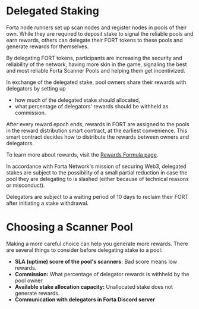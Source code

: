 # Delegated Staking

Forta node runners set up scan nodes and register nodes in pools of their own. While they are required to deposit stake to signal the reliable pools and earn rewards, others can delegate their FORT tokens to these pools and generate rewards for themselves.

By delegating FORT tokens, participants are increasing the security and reliability of the network, having more skin in the game, signaling the best and most reliable Forta Scanner Pools and helping them get incentivized.

In exchange of the delegated stake, pool owners share their rewards with delegators by setting up

- how much of the delegated stake should allocated,
- what percentage of delegators' rewards should be withheld as commission.

After every reward epoch ends, rewards in FORT are assigned to the pools in the reward distribution smart contract, at the earliest convenience. This smart contract decides how to distribute the rewards between owners and delegators.

To learn more about rewards, visit the [Rewards Formula page](delegated-staking-rewards.md).

In accordance with Forta Network's mission of securing Web3, delegated stakes are subject to the possibility of a small partial reduction in case the pool they are delegating to is slashed (either because of technical reasons or misconduct).

Delegators are subject to a waiting period of 10 days to reclaim their FORT after initiating a stake withdrawal.

# Choosing a Scanner Pool

Making a more careful choice can help you generate more rewards. There are several things to consider before delegating stake to a pool:

- **SLA (uptime) score of the pool's scanners:** Bad score means low rewards.
- **Commission:** What percentage of delegator rewards is withheld by the pool owner
- **Available stake allocation capacity:** Unallocated stake does not generate rewards.
- **Communication with delegators in Forta Discord server**
